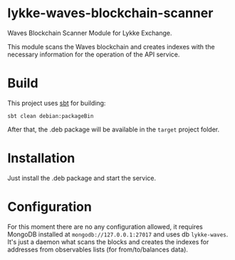 # lykke-waves-blockchain-scanner
Waves Blockchain Scanner Module for Lykke Exchange.

This module scans the Waves blockchain and creates indexes with the necessary information for the operation of the API service.

# Build

This project uses [sbt](https://www.scala-sbt.org/) for building:

```
sbt clean debian:packageBin
```

After that, the .deb package will be available in the `target` project folder.

# Installation

Just install the .deb package and start the service.

# Configuration

For this moment there are no any configuration allowed, it requires MongoDB installed at `mongodb://127.0.0.1:27017` and uses db `lykke-waves`. It's just a daemon what scans the blocks and creates the indexes for addresses from observables lists (for from/to/balances data).
